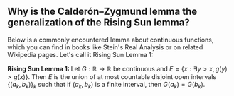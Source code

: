 ## Why is the Calderón–Zygmund lemma the generalization of the Rising Sun lemma?

Below is a commonly encountered lemma about continuous functions, which you can find in books like Stein's Real Analysis or on related Wikipedia pages. Let's call it Rising Sun Lemma 1:

<strong>Rising Sun Lemma 1: </strong>Let $G:\mathbb R\rightarrow \mathbb{R}$ be continuous and $E=\lbrace x:\exists y>x, g(y)>g(x)\rbrace$. Then $E$ is the union of at most countable disjoint open intervals $\{(a_k,b_k)\}_k$ such that if $(a_k,b_k)$ is a finite interval, then $G(a_k)=G(b_k)$.

